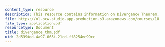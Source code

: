 ```yaml
---
content_type: resource
description: This resource contains information on Divergance Theorem.
file: https://ol-ocw-studio-app-production.s3.amazonaws.com/courses/18-02-multivariable-calculus-spring-2006/2d5390ed4a97065f21cdff8254ec99cc_divergance_thm.pdf
file_type: application/pdf
resourcetype: Document
title: divergance_thm.pdf
uid: 2d5390ed-4a97-065f-21cd-ff8254ec99cc
---
```

